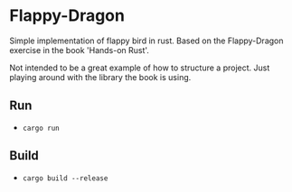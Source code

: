# Flappy-Dragon

Simple implementation of flappy bird in rust. Based on the Flappy-Dragon exercise in the book 'Hands-on Rust'.

Not intended to be a great example of how to structure a project. Just playing around with the library the book is using.

## Run
- `cargo run`

## Build
- `cargo build --release`
